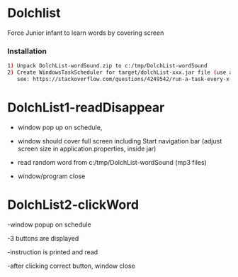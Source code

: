 # Dolchlist
Force Junior infant to learn words by covering screen
### Installation
```sh
1) Unpack DolchList-wordSound.zip to c:/tmp/DolchList-wordSound
2) Create WindowsTaskScheduler for target/dolchList-xxx.jar file (use absolute path),
   see: https://stackoverflow.com/questions/4249542/run-a-task-every-x-minutes-with-windows-task-scheduler
```
# DolchList1-readDisappear 
- window pop up on schedule, 

- window should cover full screen including Start navigation bar (adjust screen size in application.properties, inside jar)

- read random word from c:/tmp/DolchList-wordSound  (mp3 files)

- window/program close

# DolchList2-clickWord
-window popup on schedule

-3 buttons are displayed

-instruction is printed and read

-after clicking correct button, window close

